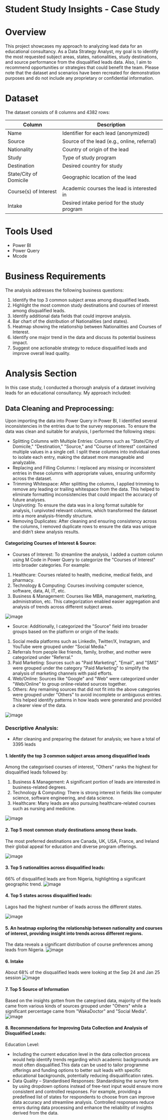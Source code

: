 # Student Study Insights - Case Study

# Overview
This project showcases my approach to analyzing lead data for an educational consultancy. As a Data Strategy Analyst, my goal is to identify the most requested subject areas, states, nationalities, study destinations, and source performance from the disqualified leads data. Also, I aim to recommend opportunities or strategies that could benefit the team.
Please note that the dataset and scenarios have been recreated for demonstration purposes and do not include any proprietary or confidential information.

# Dataset
The dataset consists of 8 columns and 4382 rows:

|Column        |Description |
| ---------- | ----------------------------------   | 
|Name                    |Identifier for each lead (anonymized) |
| Source                 | Source of the lead (e.g., online, referral) |
| Nationality            |Country of origin of the lead |
| Study                  | Type of study program |
| Destination            | Desired country for study |
| State/City of Domicile | Geographic location of the lead |
| Course(s) of Interest  | Academic courses the lead is interested in |
| Intake                 | Desired intake period for the study program |

# Tools Used
- Power BI
- Power Query
- Mcode

# Business Requirements
The analysis addresses the following business questions:
1. Identify the top 3 common subject areas among disqualified leads.
2. Highlight the most common study destinations and courses of interest among disqualified leads.
3. Identify additional data fields that could improve analysis.
4. Bar chart of the distribution of Nationalities (and states).
5. Heatmap showing the relationship between Nationalities and Courses of Interest.
6. Identify one major trend in the data and discuss its potential business impact.
7. Suggest one actionable strategy to reduce disqualified leads and improve overall lead quality.

# Analysis Section
In this case study, I conducted a thorough analysis of a dataset involving leads for an educational consultancy. My approach included:

## Data Cleaning and Preprocessing:
Upon importing the data into Power Query in Power BI, I identified several inconsistencies in the entries due to the survey responses. To ensure the data was clean and suitable for analysis, I performed the following steps:
- Splitting Columns with Multiple Entries: Columns such as "State/City of Domicile," "Destination," "Source," and "Course of Interest" contained multiple values in a single cell. I split these columns into individual ones to isolate each entry, making the dataset more manageable and analyzable.
- Replacing and Filling Columns: I replaced any missing or inconsistent entries in these columns with appropriate values, ensuring uniformity across the dataset.
- Trimming Whitespace: After splitting the columns, I applied trimming to remove any leading or trailing whitespace from the data. This helped to eliminate formatting inconsistencies that could impact the accuracy of future analyses.
- Unpivoting: To ensure the data was in a long format suitable for analysis, I unpivoted relevant columns, which transformed the dataset into a more analysis-friendly structure.
- Removing Duplicates: After cleaning and ensuring consistency across the columns, I removed duplicate rows to ensure the data was unique and didn’t skew analysis results.
  
#### Categorizing Courses of Interest & Source:
- Courses of Interest: To streamline the analysis, I added a custom column using M Code in Power Query to categorize the "Courses of Interest" into broader categories. For example:
1. Healthcare: Courses related to health, medicine, medical fields, and pharmacy.
2. Technology & Computing: Courses involving computer science, software, data, AI, IT, etc.
3. Business & Management: Courses like MBA, management, marketing, administration, etc.
This categorization enabled easier aggregation and analysis of trends across different subject areas.

![image](https://github.com/user-attachments/assets/53d3ea85-630b-4400-9f0d-4151f63d71af)

- Source: Additionally, I categorized the "Source" field into broader groups based on the platform or origin of the leads:
1. Social media platforms such as LinkedIn, Twitter/X, Instagram, and YouTube were grouped under "Social Media."
2. Referrals from people like friends, family, brother, and mother were categorized under "Referral."
3. Paid Marketing: Sources such as "Paid Marketing", "Email", and "SMS" were grouped under the category "Paid Marketing" to simplify the analysis of marketing channels with paid efforts.
4. Web/Online: Sources like "Google" and "Web" were categorized under "Web/Online" to group online-related sources together.
5. Others: Any remaining sources that did not fit into the above categories were grouped under "Others" to avoid incomplete or ambiguous entries.
This helped identify patterns in how leads were generated and provided a clearer view of the data.

![image](https://github.com/user-attachments/assets/dca49166-a277-4a6c-a54b-f5f1796194d7)

### Descriptive Analysis:
- After cleaning and preparing the dataset for analysis; we have a total of  3395 leads
#### 1. Identify the top 3 common subject areas among disqualified leads
Among the categorised courses of interest, "Others" ranks the highest for disqualified leads followed by:
1. Business & Management: A significant portion of leads are interested in business-related degrees.
2. Technology & Computing: There is strong interest in fields like computer science, software engineering, and data science.
3. Healthcare: Many leads are also pursuing healthcare-related courses such as nursing and medicine.

![image](https://github.com/user-attachments/assets/18a98154-8f1d-45d0-aa9d-19e7b2bcd54c)

#### 2. Top 5 most common study destinations among these leads.
The most preferred destinations are Canada, UK, USA, France, and Ireland their global appeal for education and diverse program offerings.

![image](https://github.com/user-attachments/assets/09b71b78-d4e2-428e-a77c-785227e4be40)


#### 3. Top 5 nationalities across disqualified leads:
66% of disqualified leads are from Nigeria, highlighting a significant geographic trend. 
![image](https://github.com/user-attachments/assets/e00bb7a3-c8d8-45a2-92d0-8f47edeff4f0)


#### 4. Top 5 states across disqualified leads:
Lagos had the highest number of leads across the different states.

![image](https://github.com/user-attachments/assets/d31ccfa4-0beb-4c38-a1e2-c8286f60929c)

#### 5. An heatmap exploring the relationship between nationality and courses of interest, providing insight into trends across different regions.
The data reveals a significant distribution of course preferences among leads from Nigeria.
![image](https://github.com/user-attachments/assets/2805b6d3-23d1-4cf9-9739-ec20c57698ce)

#### 6. Intake
About 68% of the disqualified leads were looking at the Sep 24 and Jan 25 session
![image](https://github.com/user-attachments/assets/426dfcf3-8c63-4675-b3f8-ea5d4d4e1149)

#### 7. Top 5 Source of Information
Based on the insights gotten from the categrised data, majority of the leads came from various kinds of sources grouped under "Others" while a significant percentage came from "WakaDoctor" and "Social Media".
![image](https://github.com/user-attachments/assets/682dd6aa-27f1-4eb5-9d1b-5d6b7dafb2ea)

#### 8. Recommendations for Improving Data Collection and Analysis of Disqualified Leads:
Education Level:
- Including the current education level in the data collection process would help identify trends regarding which academic backgrounds are most often disqualified.This data can be used to tailor programme offerings and funding options to better suit leads with specific educational backgrounds, potentially reducing disqualification rates.
- Data Quality – Standardised Responses: Standardising the survey form by using dropdown options instead of free-text input would ensure more consistent and controlled responses.
For example, providing a predefined list of states for respondents to choose from can improve data accuracy and streamline analysis.
Controlled responses reduce errors during data processing and enhance the reliability of insights derived from the data.
 

